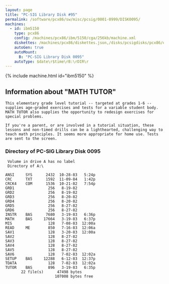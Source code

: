 ```yaml
---
layout: page
title: "PC-SIG Library Disk #95"
permalink: /software/pcx86/sw/misc/pcsig/0001-0999/DISK0095/
machines:
  - id: ibm5150
    type: pcx86
    config: /machines/pcx86/ibm/5150/cga/256kb/machine.xml
    diskettes: /machines/pcx86/diskettes.json,/disks/pcsigdisks/pcx86/diskettes.json
    autoGen: true
    autoMount:
      B: "PC-SIG Library Disk 0095"
    autoType: $date\r$time\rB:\rDIR\r
---
```


{% include machine.html id="ibm5150" %}

## Information about "MATH TUTOR"

    This elementary grade level tutorial -- targeted at grades 1-6 --
    supplies age-graded exercises and tests for a variable student body.
    MATH TUTOR also supplies the opportunity to redesign exercises for
    special problems.
    
    If you're a parent, or are involved in a tutorial situation, these
    lessons and non-timed drills can be a lighthearted, challenging way to
    teach math principles. It seems more appropriate for home use. Tests
    are sent to the screen.

### Directory of PC-SIG Library Disk 0095

     Volume in drive A has no label
     Directory of A:\

    ANSI     SYS      2432  10-28-83   5:24p
    CRC      TXT      1592  11-09-84   1:42p
    CRCK4    COM      1536  10-21-82   7:54p
    GRD1               256   8-19-82
    GRD2               256   8-19-82
    GRD3               256   8-20-82
    GRD4               256   8-20-82
    GRD5               256   8-27-82
    GRD6               256   8-27-82
    INSTR    BAS      7680   3-19-83   6:36p
    MATH     BAS     17664   3-19-83   6:37p
    MIS                128   7-08-83  12:00a
    READ     ME        850   7-16-83  12:06a
    SAV1               128   3-20-83  12:00a
    SAV2               128   8-27-82
    SAV3               128   8-27-82
    SAV4               128   8-27-82
    SAV5               128   8-27-82
    SAV6               128   7-02-83  12:02a
    SETUP    BAS     12288   6-12-83  12:37p
    TDATA              128   7-02-83  12:02a
    TUTOR    BAS       896   3-19-83   6:35p
           22 file(s)      47498 bytes
                          107008 bytes free
